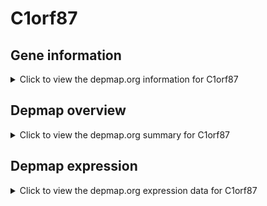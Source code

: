 <h1>C1orf87</h1>

<h2>Gene information</h2>
<details>
  <summary>Click to view the depmap.org information for C1orf87</summary>
  <iframe src="https://depmap.org/portal/gene/C1orf87?tab=about" style="border:none;width:100%;height:800px"></iframe>
</details>

<h2>Depmap overview</h2>
<details>
  <summary>Click to view the depmap.org summary for C1orf87</summary>
  <iframe src="https://depmap.org/portal/gene/C1orf87?tab=overview" style="border:none;width:100%;height:800px"></iframe>
</details>

<h2>Depmap expression</h2>
<details>
  <summary>Click to view the depmap.org expression data for C1orf87</summary>
  <iframe src="https://depmap.org/portal/gene/C1orf87?tab=characterization" style="border:none;width:100%;height:800px"></iframe>
</details>


<!--
<h2>Reactome Pathway diagram</h2>
PNAME
-->


